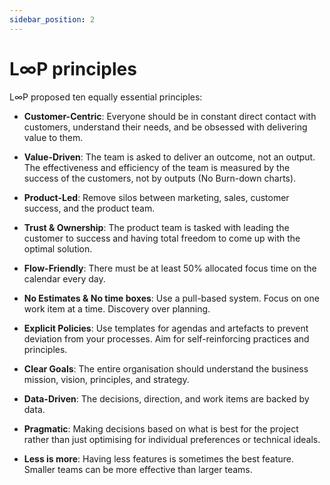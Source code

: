 ```yaml
---
sidebar_position: 2
---
```


# L∞P principles

L∞P proposed ten equally essential principles:

- **Customer-Centric**: Everyone should be in constant direct contact with customers, understand their needs, and be obsessed with delivering value to them.

- **Value-Driven**: The team is asked to deliver an outcome, not an output. The effectiveness and efficiency of the team is measured by the success of the customers, not by outputs (No Burn-down charts).

- **Product-Led**: Remove silos between marketing, sales, customer success, and the product team.

- **Trust & Ownership**: The product team is tasked with leading the customer to success and having total freedom to come up with the optimal solution.

- **Flow-Friendly**: There must be at least 50% allocated focus time on the calendar every day.

- **No Estimates & No time boxes**: Use a pull-based system. Focus on one work item at a time. Discovery over planning.

- **Explicit Policies**: Use templates for agendas and artefacts to prevent deviation from your processes. Aim for self-reinforcing practices and principles.

- **Clear Goals**: The entire organisation should understand the business mission, vision, principles, and strategy.

- **Data-Driven**: The decisions, direction, and work items are backed by data.

- **Pragmatic**: Making decisions based on what is best for the project rather than just optimising for individual preferences or technical ideals.

- **Less is more**: Having less features is sometimes the best feature. Smaller teams can be more effective than larger teams.
